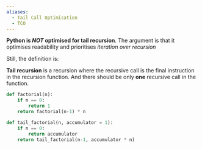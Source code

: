 ```yaml
---
aliases:
  - Tail Call Optimisation
  - TCO
---
```


**Python is *NOT* optimised for tail recursion**. The argument is that it optimises readability and prioritises *iteration over recursion*

Still, the definition is:

**Tail recursion** is a recursion where the recursive call is the final instruction in the recursion function. And there should be only **one** recursive call in the function.

```python
def factorial(n):
	if n == 0:
		return 1
	return factorial(n-1) * n

def tail_factorial(n, accumulator = 1):
	if n == 0:
		return accumulator
	return tail_factorial(n-1, accumulator * n)
 ```
 